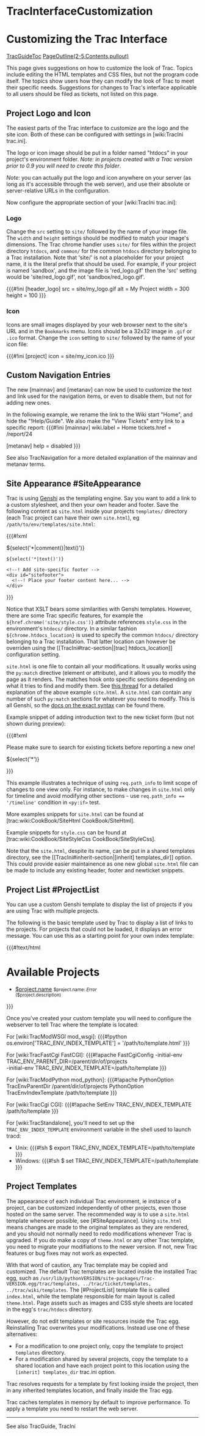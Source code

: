 # TracInterfaceCustomization
# Customizing the Trac Interface
[TracGuideToc](TracGuideToc.md)
[PageOutline(2-5,Contents,pullout)](PageOutline(2-5,Contents,pullout).md)

This page gives suggestions on how to customize the look of Trac. Topics include editing the HTML templates and CSS files, but not the program code itself. The topics show users how they can modify the look of Trac to meet their specific needs. Suggestions for changes to Trac's interface applicable to all users should be filed as tickets, not listed on this page.

## Project Logo and Icon
The easiest parts of the Trac interface to customize are the logo and the site icon. Both of these can be configured with settings in [wiki:TracIni trac.ini].

The logo or icon image should be put in a folder named "htdocs" in your project's environment folder. _Note: in projects created with a Trac version prior to 0.9 you will need to create this folder_.

*Note*: you can actually put the logo and icon anywhere on your server (as long as it's accessible through the web server), and use their absolute or server-relative URLs in the configuration.

Now configure the appropriate section of your [wiki:TracIni trac.ini]:

### Logo
Change the `src` setting to `site/` followed by the name of your image file. The `width` and `height` settings should be modified to match your image's dimensions. The Trac chrome handler uses `site/` for files within the project directory `htdocs`, and `common/` for the common `htdocs` directory belonging to a Trac installation. Note that 'site/' is not a placeholder for your project name, it is the literal prefix that should be used. For example, if your project is named 'sandbox', and the image file is 'red_logo.gif' then the 'src' setting would be 'site/red_logo.gif', not 'sandbox/red_logo.gif'.

{{{#!ini
[header_logo]
src = site/my_logo.gif
alt = My Project
width = 300
height = 100
}}}

### Icon
Icons are small images displayed by your web browser next to the site's URL and in the `Bookmarks` menu. Icons should be a 32x32 image in `.gif` or `.ico` format. Change the `icon` setting to `site/` followed by the name of your icon file:

{{{#!ini
[project]
icon = site/my_icon.ico
}}}

## Custom Navigation Entries
The new [mainnav] and [metanav] can now be used to customize the text and link used for the navigation items, or even to disable them, but not for adding new ones.

In the following example, we rename the link to the Wiki start "Home", and hide the "!Help/Guide". We also make the "View Tickets" entry link to a specific report:
{{{#!ini
[mainnav]
wiki.label = Home
tickets.href = /report/24

[metanav]
help = disabled
}}}

See also TracNavigation for a more detailed explanation of the mainnav and metanav terms.

## Site Appearance #SiteAppearance

Trac is using [Genshi](http://genshi.edgewall.org) as the templating engine. Say you want to add a link to a custom stylesheet, and then your own header and footer. Save the following content as `site.html` inside your projects `templates/` directory (each Trac project can have their own `site.html`), eg `/path/to/env/templates/site.html`:

{{{#!xml
<html xmlns="http://www.w3.org/1999/xhtml"
      xmlns:py="http://genshi.edgewall.org/"
      py:strip="">

  <!--! Add site-specific style sheet -->
  <head py:match="head" py:attrs="select('@*')">
    ${select('*|comment()|text()')}
    <link rel="stylesheet" href="${href.chrome('site/style.css')}" />
  </head>

  <body py:match="body" py:attrs="select('@*')">
    <!--! Add site-specific header -->
    <div id="siteheader">
      <!--! Place your header content here... -->
    </div>

    ${select('*|text()')}

    <!--! Add site-specific footer -->
    <div id="sitefooter">
      <!--! Place your footer content here... -->
    </div>
  </body>
</html>
}}}

Notice that XSLT bears some similarities with Genshi templates. However, there are some Trac specific features, for example the `${href.chrome('site/style.css')}` attribute references `style.css` in the environment's `htdocs/` directory. In a similar fashion `${chrome.htdocs_location}` is used to specify the common `htdocs/` directory belonging to a Trac installation. That latter location can however be overriden using the [[TracIni#trac-section|[trac] htdocs_location]] configuration setting.

`site.html` is one file to contain all your modifications. It usually works using the `py:match` directive (element or attribute), and it allows you to modify the page as it renders. The matches hook onto specific sections depending on what it tries to find and modify them.
See [this thread](http://groups.google.com/group/trac-users/browse_thread/thread/70487fb2c406c937/) for a detailed explanation of the above example `site.html`.
A `site.html` can contain any number of such `py:match` sections for whatever you need to modify. This is all Genshi, so the [docs on the exact syntax](http://genshi.edgewall.org/wiki/Documentation/xml-templates.html) can be found there.

Example snippet of adding introduction text to the new ticket form (but not shown during preview):

{{{#!xml
<form py:match="div[@id='content' and @class='ticket']/form" py:attrs="select('@*')">
  <py:if test="req.path_info == '/newticket' and (not 'preview' in req.args)">
    <p>Please make sure to search for existing tickets before reporting a new one!</p>
  </py:if>
  ${select('*')}
</form>
}}}

This example illustrates a technique of using `req.path_info` to limit scope of changes to one view only. For instance, to make changes in `site.html` only for timeline and avoid modifying other sections - use `req.path_info == '/timeline'` condition in `<py:if>` test.

More examples snippets for `site.html` can be found at [trac:wiki:CookBook/SiteHtml CookBook/SiteHtml].

Example snippets for `style.css` can be found at [trac:wiki:CookBook/SiteStyleCss CookBook/SiteStyleCss].

Note that the `site.html`, despite its name, can be put in a shared templates directory, see the [[TracIni#inherit-section|[inherit] templates_dir]] option. This could provide easier maintainence as one new global `site.html` file can be made to include any existing header, footer and newticket snippets.

## Project List #ProjectList

You can use a custom Genshi template to display the list of projects if you are using Trac with multiple projects.

The following is the basic template used by Trac to display a list of links to the projects. For projects that could not be loaded, it displays an error message. You can use this as a starting point for your own index template:

{{{#!text/html
<!DOCTYPE html
    PUBLIC "-//W3C//DTD XHTML 1.0 Strict//EN"
    "http://www.w3.org/TR/xhtml1/DTD/xhtml1-strict.dtd">
<html xmlns="http://www.w3.org/1999/xhtml"
      xmlns:py="http://genshi.edgewall.org/"
      xmlns:xi="http://www.w3.org/2001/XInclude">
  <head>
    <title>Available Projects</title>
  </head>
  <body>
    <h1>Available Projects</h1>
    <ul>
      <li py:for="project in projects" py:choose="">
        <a py:when="project.href" href="$project.href"
           title="$project.description">$project.name</a>
        <py:otherwise>
          <small>$project.name: <em>Error</em> <br /> ($project.description)</small>
        </py:otherwise>
      </li>
    </ul>
  </body>
</html>
}}}

Once you've created your custom template you will need to configure the webserver to tell Trac where the template is located:

For [wiki:TracModWSGI mod_wsgi]:
{{{#!python
os.environ['TRAC_ENV_INDEX_TEMPLATE'] = '/path/to/template.html'
}}}

For [wiki:TracFastCgi FastCGI]:
{{{#!apache
FastCgiConfig -initial-env TRAC_ENV_PARENT_DIR=/parent/dir/of/projects \
              -initial-env TRAC_ENV_INDEX_TEMPLATE=/path/to/template
}}}

For [wiki:TracModPython mod_python]:
{{{#!apache
PythonOption TracEnvParentDir /parent/dir/of/projects
PythonOption TracEnvIndexTemplate /path/to/template
}}}

For [wiki:TracCgi CGI]:
{{{#!apache
SetEnv TRAC_ENV_INDEX_TEMPLATE /path/to/template
}}}

For [wiki:TracStandalone], you'll need to set up the `TRAC_ENV_INDEX_TEMPLATE` environment variable in the shell used to launch tracd:
 * Unix:
   {{{#!sh
$ export TRAC_ENV_INDEX_TEMPLATE=/path/to/template
   }}}
 * Windows:
   {{{#!sh
$ set TRAC_ENV_INDEX_TEMPLATE=/path/to/template
   }}}

## Project Templates

The appearance of each individual Trac environment, ie instance of a project, can be customized independently of other projects, even those hosted on the same server. The recommended way is to use a `site.html` template whenever possible, see [#SiteAppearance]. Using `site.html` means changes are made to the original templates as they are rendered, and you should not normally need to redo modifications whenever Trac is upgraded. If you do make a copy of `theme.html` or any other Trac template, you need to migrate your modifiations to the newer version. If not, new Trac features or bug fixes may not work as expected.

With that word of caution, any Trac template may be copied and customized. The default Trac templates are located inside the installed Trac egg, such as `/usr/lib/pythonVERSION/site-packages/Trac-VERSION.egg/trac/templates, ../trac/ticket/templates, ../trac/wiki/templates`. The [#ProjectList] template file is called `index.html`, while the template responsible for main layout is called `theme.html`. Page assets such as images and CSS style sheets are located in the egg's `trac/htdocs` directory.

However, do not edit templates or site resources inside the Trac egg. Reinstalling Trac overwrites your modifications. Instead use one of these alternatives:
 * For a modification to one project only, copy the template to project `templates` directory.
 * For a modification shared by several projects, copy the template to a shared location and have each project point to this location using the `[inherit] templates_dir` trac.ini option.

Trac resolves requests for a template by first looking inside the project, then in any inherited templates location, and finally inside the Trac egg.

Trac caches templates in memory by default to improve performance. To apply a template you need to restart the web server.

----
See also TracGuide, TracIni
